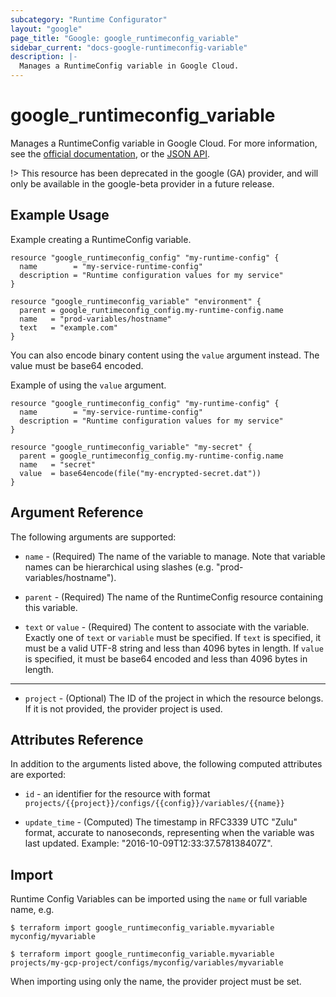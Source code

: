 ```yaml
---
subcategory: "Runtime Configurator"
layout: "google"
page_title: "Google: google_runtimeconfig_variable"
sidebar_current: "docs-google-runtimeconfig-variable"
description: |-
  Manages a RuntimeConfig variable in Google Cloud.
---
```


# google\_runtimeconfig\_variable

Manages a RuntimeConfig variable in Google Cloud. For more information, see the
[official documentation](https://cloud.google.com/deployment-manager/runtime-configurator/),
or the
[JSON API](https://cloud.google.com/deployment-manager/runtime-configurator/reference/rest/).

!> This resource has been deprecated in the google (GA) provider, and will only be available in the google-beta provider in a future release.

## Example Usage

Example creating a RuntimeConfig variable.

```hcl
resource "google_runtimeconfig_config" "my-runtime-config" {
  name        = "my-service-runtime-config"
  description = "Runtime configuration values for my service"
}

resource "google_runtimeconfig_variable" "environment" {
  parent = google_runtimeconfig_config.my-runtime-config.name
  name   = "prod-variables/hostname"
  text   = "example.com"
}
```

You can also encode binary content using the `value` argument instead. The
value must be base64 encoded.

Example of using the `value` argument.

```hcl
resource "google_runtimeconfig_config" "my-runtime-config" {
  name        = "my-service-runtime-config"
  description = "Runtime configuration values for my service"
}

resource "google_runtimeconfig_variable" "my-secret" {
  parent = google_runtimeconfig_config.my-runtime-config.name
  name   = "secret"
  value  = base64encode(file("my-encrypted-secret.dat"))
}
```

## Argument Reference

The following arguments are supported:

* `name` - (Required) The name of the variable to manage. Note that variable
names can be hierarchical using slashes (e.g. "prod-variables/hostname").

* `parent` - (Required) The name of the RuntimeConfig resource containing this
variable.

* `text` or `value` - (Required) The content to associate with the variable.
Exactly one of `text` or `variable` must be specified. If `text` is specified,
it must be a valid UTF-8 string and less than 4096 bytes in length. If `value`
is specified, it must be base64 encoded and less than 4096 bytes in length.

- - -

* `project` - (Optional) The ID of the project in which the resource belongs. If it
    is not provided, the provider project is used.

## Attributes Reference

In addition to the arguments listed above, the following computed attributes are
exported:

* `id` - an identifier for the resource with format `projects/{{project}}/configs/{{config}}/variables/{{name}}`

* `update_time` - (Computed) The timestamp in RFC3339 UTC "Zulu" format,
accurate to nanoseconds, representing when the variable was last updated.
Example: "2016-10-09T12:33:37.578138407Z".

## Import

Runtime Config Variables can be imported using the `name` or full variable name, e.g.

```
$ terraform import google_runtimeconfig_variable.myvariable myconfig/myvariable
```
```
$ terraform import google_runtimeconfig_variable.myvariable projects/my-gcp-project/configs/myconfig/variables/myvariable
```
When importing using only the name, the provider project must be set.
